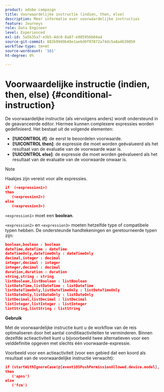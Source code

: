 ```yaml
---
product: adobe campaign
title: Voorwaardelijke instructie (indien, then, else)
description: Meer informatie over voorwaardelijke instructies
feature: Journeys
role: Data Engineer
level: Experienced
exl-id: 5a5b35a7-e3b5-4dc0-8a87-e985956b04a4
source-git-commit: 882b99d9b49e1ae6d0f97872a74dc5a8a4639050
workflow-type: tm+mt
source-wordcount: '161'
ht-degree: 0%

---
```


# Voorwaardelijke instructie (indien, then, else) {#conditional-instruction}

De voorwaardelijke instructie (als vervolgens anders) wordt ondersteund in de geavanceerde editor. Hiermee kunnen complexere expressies worden gedefinieerd. Het bestaat uit de volgende elementen:

* **[!UICONTROL if]**: de eerst te beoordelen voorwaarde.
* **[!UICONTROL then]**: de expressie die moet worden geëvalueerd als het resultaat van de evaluatie van de voorwaarde waar is.
* **[!UICONTROL else]**: de expressie die moet worden geëvalueerd als het resultaat van de evaluatie van de voorwaarde onwaar is.

>[!NOTE]
>
>Haakjes zijn vereist voor alle expressies.

```json
if  (<expression1>)
then
   (<expression2>)
else
   (<expression3>)
```

`<expression1>` moet een **boolean**.

`<expression2>` en `<expression3>` moeten hetzelfde type of compatibele typen hebben. De ondersteunde handtekeningen en geretourneerde typen zijn:

```json
boolean,boolean : boolean
dateTime,dateTime : dateTime
dateTimeOnly,dateTimeOnly : dateTimeOnly
decimal,integer : decimal
integer,decimal : integer
integer,decimal : decimal
duration,duration : duration
string,string : string
listBoolean,listBoolean : listBoolean
listDateTime,listDateTime : listDateTime
listDateTimeOnly,listDateTimeOnly : listDateTimeOnly
listDateOnly,listDateOnly : listDateOnly
listDecimal,listDecimal : listDecimal
listInteger,listInteger : listInteger
listString,listString : listString
```

**Gebruik**

Met de voorwaardelijke instructie kunt u de workflow van de reis optimaliseren door het aantal conditieactiviteiten te verminderen. Binnen dezelfde actieactiviteit kunt u bijvoorbeeld twee alternatieven voor een velddefinitie opgeven met slechts één voorwaarde-expressie.

Voorbeeld voor een actieactiviteit (voor een gebied dat een koord als resultaat van de voorwaardelijke instructie verwacht):

```json
if (startWithIgnoreCase(@{eventiOSPushPermissionAllowed.device.model}, 'iPad') or startWithIgnoreCase(@{eventiOSPushPermissionAllowed.device.model}, 'iOS'))
then
   ('apns')
else
   ('fcm')
```
